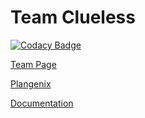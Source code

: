 # Team Clueless

[![Codacy Badge](https://app.codacy.com/project/badge/Grade/6e7142da9116470d928bfff06810af47)](https://www.codacy.com/gh/cse110-fa22-group17/cse110-fa22-group17/dashboard?utm_source=github.com&amp;utm_medium=referral&amp;utm_content=cse110-fa22-group17/cse110-fa22-group17&amp;utm_campaign=Badge_Grade)  

[Team Page](https://github.com/cse110-fa22-group17/cse110-fa22-group17/blob/main/admin/team.md)

[Plangenix](https://cse110-fa22-group17.github.io/cse110-fa22-group17/source/homePage.html)

[Documentation](https://cse110-fa22-group17.github.io/cse110-fa22-group17/docs/)
